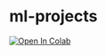 # ml-projects
[![Open In Colab](https://colab.research.google.com/assets/colab-badge.svg)](https://colab.research.google.com/drive/1WhEoWu97CQwNFp3gAc3RHBeaZ0VRrDKR?usp=sharing)
